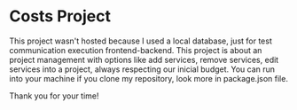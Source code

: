 # Costs Project

This project wasn't hosted because I used a local database, just for test communication execution frontend-backend.
This project is about an project management with options like add services, remove services, edit services into a project, always respecting our inicial budget. You can run into your machine if you clone my repository, look more in package.json file.

Thank you for your time!
